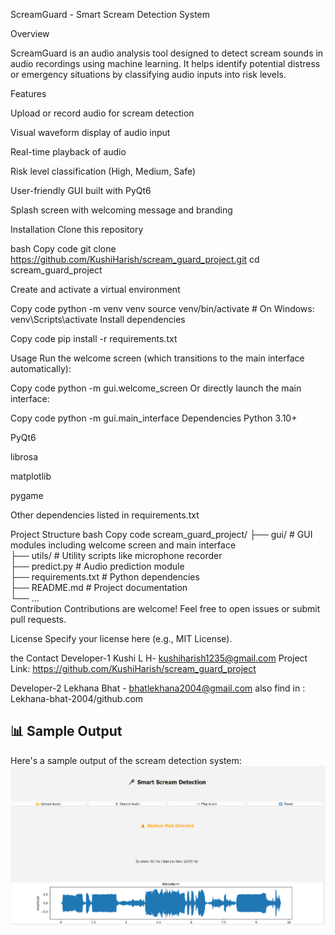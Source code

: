 ScreamGuard - Smart Scream Detection System

Overview

ScreamGuard is an audio analysis tool designed to detect scream sounds in audio recordings using machine learning. It helps identify potential distress or emergency situations by classifying audio inputs into risk levels.

Features

Upload or record audio for scream detection

Visual waveform display of audio input

Real-time playback of audio

Risk level classification (High, Medium, Safe)

User-friendly GUI built with PyQt6

Splash screen with welcoming message and branding

Installation
Clone this repository

bash
Copy code
git clone https://github.com/KushiHarish/scream_guard_project.git
cd scream_guard_project

Create and activate a virtual environment

Copy code
python -m venv venv
source venv/bin/activate # On Windows: venv\Scripts\activate
Install dependencies

Copy code
pip install -r requirements.txt

Usage
Run the welcome screen (which transitions to the main interface automatically):

Copy code
python -m gui.welcome_screen
Or directly launch the main interface:

Copy code
python -m gui.main_interface
Dependencies
Python 3.10+

PyQt6

librosa

matplotlib

pygame

Other dependencies listed in requirements.txt

Project Structure
bash
Copy code
scream_guard_project/
├── gui/ # GUI modules including welcome screen and main interface  
├── utils/ # Utility scripts like microphone recorder  
├── predict.py # Audio prediction module  
├── requirements.txt # Python dependencies  
├── README.md # Project documentation  
└── ...  
Contribution
Contributions are welcome! Feel free to open issues or submit pull requests.

License
Specify your license here (e.g., MIT License).

the
Contact
Developer-1
Kushi L H- kushiharish1235@gmail.com
Project Link: https://github.com/KushiHarish/scream_guard_project

Developer-2
Lekhana Bhat - bhatlekhana2004@gmail.com
also find in : Lekhana-bhat-2004/github.com

## 📊 Sample Output

Here's a sample output of the scream detection system:
![Output Sample](images/sample_output.png)
